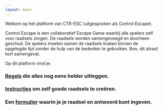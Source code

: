 ```yaml
---
layout: main
---
```



Welkom op het platform van CTR-ESC (uitgesproken als Control Escape).

Control Escape is een collaboratief Escape Game waarbij alle spelers zelf voor raadsels zorgen. 
De raadsels worden samengevoegd en doorheen geschud. De spelers moeten samen de raadsels kraken binnen de opgelegde tijd zonder de hulp van de bedenker te gebruiken. Bon, dit alvast kort samengevat.

Op dit platform vind je: 
### [Regels](./assets/regels.md) die alles nog eens helder uitleggen. 
### [Instructies](./assets/instructies.md) om zelf goede raadsels te creëren.
### Een [formulier](./assets/formulier.md) waarin je je raadsel en antwoord kunt ingeven. 


